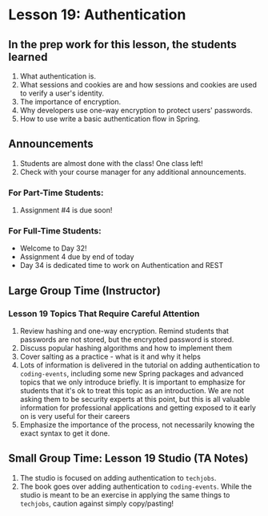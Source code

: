 # Lesson 19: Authentication

## In the prep work for this lesson, the students learned

1. What authentication is.
1. What sessions and cookies are and how sessions and cookies are used to verify a user's identity.
1. The importance of encryption.
1. Why developers use one-way encryption to protect users' passwords.
1. How to use write a basic authentication flow in Spring.

## Announcements

1. Students are almost done with the class! One class left!
1. Check with your course manager for any additional announcements.

### For Part-Time Students:
1. Assignment #4 is due soon!

### For Full-Time Students:
* Welcome to Day 32!
* Assignment 4 due by end of today
* Day 34 is dedicated time to work on Authentication and REST

## Large Group Time (Instructor)

### Lesson 19 Topics That Require Careful Attention
1. Review hashing and one-way encryption. Remind students that passwords are not stored, but the encrypted password is stored.
1. Discuss popular hashing algorithms and how to implement them
1. Cover salting as a practice - what is it and why it helps
1. Lots of information is delivered in the tutorial on adding authentication to ``coding-events``, including some new Spring packages and advanced topics that we only introduce briefly. It is important to emphasize for students that it's ok to treat this topic as an introduction. We are not asking them to be security experts at this point, but this is all valuable information for professional applications and getting exposed to it early on is very useful for their careers
1. Emphasize the importance of the process, not necessarily knowing the exact syntax to get it done.

## Small Group Time: Lesson 19 Studio (TA Notes)

1. The studio is focused on adding authentication to ``techjobs``.
1. The book goes over adding authentication to ``coding-events``. While the studio is meant to be an exercise in applying the same things to ``techjobs``, caution against simply copy/pasting!
